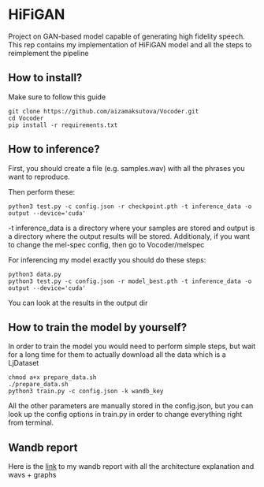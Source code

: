 # HiFiGAN
Project on GAN-based model capable of generating high fidelity speech. This rep contains my implementation of HiFiGAN model and all the steps to reimplement the pipeline

## How to install?

Make sure to follow this guide
```
git clone https://github.com/aizamaksutova/Vocoder.git
cd Vocoder
pip install -r requirements.txt
```

## How to inference?

First, you should create a file (e.g. samples.wav) with all the phrases you want to reproduce.

Then perform these:

```
python3 test.py -c config.json -r checkpoint.pth -t inference_data -o output --device='cuda'
```
-t inference_data is a directory where your samples are stored and output is a directory where the output results will be stored. 
Additionaly, if you want to change the mel-spec config, then go to Vocoder/melspec

For inferencing my model exactly you should do these steps:
```
python3 data.py
python3 test.py -c config.json -r model_best.pth -t inference_data -o output --device='cuda'
```
You can look at the results in the output dir

## How to train the model by yourself?
In order to train the model you would need to perform simple steps, but wait for a long time for them to actually download all the data which is a LjDataset

```
chmod a+x prepare_data.sh
./prepare_data.sh
python3 train.py -c config.json -k wandb_key
```
All the other parameters are manually stored in the config.json, but you can look up the config options in train.py in order to change everything right from terminal.


## Wandb report

Here is the [link](https://wandb.ai/aamaksutova/vocoder/reports/HifiGan-project-report--Vmlldzo2MTY0NDAw?accessToken=us6u702jtkujv3cbpzyra31h96to29an4ffbbp5yo99q87ywtoii2ffrvql6lpsj) to my wandb report with all the architecture explanation and wavs + graphs

